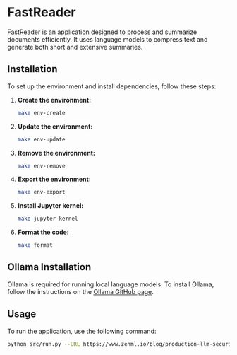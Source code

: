# FastReader

FastReader is an application designed to process and summarize documents efficiently. It uses language models to compress text and generate both short and extensive summaries.

## Installation

To set up the environment and install dependencies, follow these steps:

1. **Create the environment:**
    ```sh
    make env-create
    ```

2. **Update the environment:**
    ```sh
    make env-update
    ```

3. **Remove the environment:**
    ```sh
    make env-remove
    ```

4. **Export the environment:**
    ```sh
    make env-export
    ```

5. **Install Jupyter kernel:**
    ```sh
    make jupyter-kernel
    ```

6. **Format the code:**
    ```sh
    make format
    ```

## Ollama Installation

Ollama is required for running local language models. To install Ollama, follow the instructions on the [Ollama GitHub page](https://github.com/ollama/ollama).

## Usage

To run the application, use the following command:

```sh
python src/run.py --URL https://www.zenml.io/blog/production-llm-security-real-world-strategies-from-industry-leaders --document_type text
```
